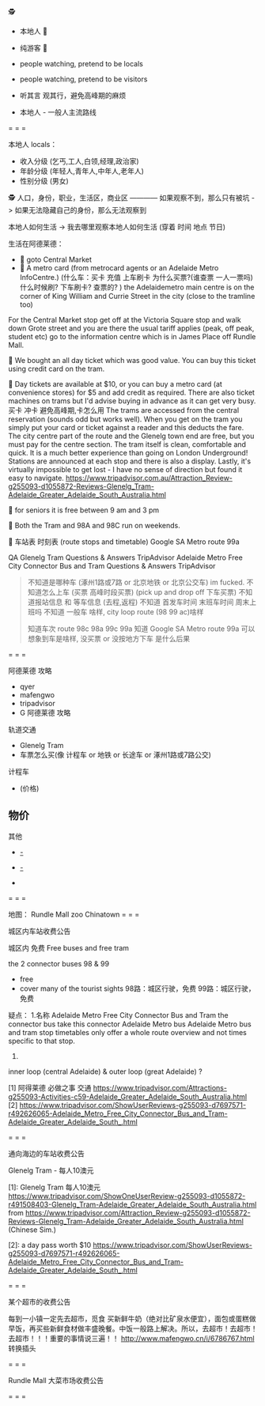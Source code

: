 
🕵
- 本地人 👯
- 纯游客 👬

- people watching, pretend to be locals
- people watching, pretend to be visitors
- 听其言 观其行，避免高峰期的麻烦
- 本地人 - 一般人主流路线

= = =

本地人 locals：
- 收入分级 (乞丐,工人,白领,经理,政治家)
- 年龄分级 (年轻人,青年人,中年人,老年人)
- 性别分级 (男女)

🕵 人口，身份，职业，生活区，商业区 ———— 如果观察不到，那么只有被坑 -> 如果无法隐藏自己的身份，那么无法观察到

本地人如何生活 -> 我去哪里观察本地人如何生活 (穿着 时间 地点 节日)

生活在阿德莱德：
- 👯 goto Central Market
- 👯 A metro card (from metrocard agents or an Adelaide Metro InfoCentre.) (什么车：买卡 充值 上车刷卡 为什么买票?(谁查票 一人一票吗) 什么时候刷? 下车刷卡? 查票的? ) the Adelaidemetro main centre is on the corner of King William and Currie Street in the city (close to the tramline too)

For the Central Market stop get off at the Victoria Square stop and walk down Grote street and you are there
the usual tariff applies (peak, off peak, student etc)
go to the information centre which is in James Place off Rundle Mall. 

👬 We bought an all day ticket which was good value. You can buy this ticket using credit card on the tram.

👯 Day tickets are available at $10, or you can buy a metro card (at convenience stores) for $5 and add credit as required. There are also ticket machines on trams but I'd advise buying in advance as it can get very busy. 买卡 冲卡 避免高峰期,卡怎么用
The trams are accessed from the central reservation (sounds odd but works well). When you get on the tram you simply put your card or ticket against a reader and this deducts the fare.
The city centre part of the route and the Glenelg town end are free, but you must pay for the centre section.
The tram itself is clean, comfortable and quick. It is a much better experience than going on London Underground!
Stations are announced at each stop and there is also a display. Lastly, it's virtually impossible to get lost - I have no sense of direction but found it easy to navigate. 
https://www.tripadvisor.com.au/Attraction_Review-g255093-d1055872-Reviews-Glenelg_Tram-Adelaide_Greater_Adelaide_South_Australia.html

👯 for seniors it is free between 9 am and 3 pm

👯 Both the Tram and 98A and 98C run on weekends.

👯 车站表 时刻表 (route stops and timetable) Google SA Metro route 99a

QA
Glenelg Tram Questions & Answers TripAdvisor
Adelaide Metro Free City Connector Bus and Tram Questions & Answers TripAdvisor

> 不知道是哪种车 (涿州1路或7路 or 北京地铁 or 北京公交车) im fucked.
> 不知道怎么上车 (买票 高峰时段买票) (pick up and drop off 下车买票)
> 不知道报站信息 和 等车信息 (去程,返程)
> 不知道 首发车时间 末班车时间 周末上班吗
> 不知道 一般车 啥样, city loop route (98 99 ac)啥样
> 
> 知道车次 route 98c 98a 99c 99a
> 知道 Google SA Metro route 99a
> 可以想象到车是啥样, 没买票 or 没按地方下车 是什么后果

= = =

阿德莱德 攻略
- qyer
- mafengwo
- tripadvisor
- G 阿德莱德 攻略

轨道交通
- Glenelg Tram
- 车票怎么买(像 计程车 or 地铁 or 长途车 or 涿州1路或7路公交)

计程车
- (价格)

物价
-

其他
- [-](https://github.com/7900ms/notinternet_deserted/blob/master/small/真·南澳政策.md)
- [-](https://github.com/7900ms/notinternet_deserted/blob/master/small/澳洲华人及中国留学生之家.md)


-

= = =

地图：
Rundle Mall
zoo
Chinatown
= = =

城区内车站收费公告

城区内 免费 Free buses and free tram

the 2 connector buses 98 & 99
- free
- cover many of the tourist sights
98路：城区行驶，免费
99路：城区行驶，免费

疑点：
1.名称
Adelaide Metro Free City Connector Bus and Tram
the connector bus
take this connector
Adelaide Metro bus
Adelaide Metro bus and tram stop timetables only offer a whole route overview and not times specific to that stop. 

1.
inner loop (central Adelaide) & outer loop (great Adelaide) ?

[1]
阿得莱德 必做之事 交通
https://www.tripadvisor.com/Attractions-g255093-Activities-c59-Adelaide_Greater_Adelaide_South_Australia.html
[2]
https://www.tripadvisor.com/ShowUserReviews-g255093-d7697571-r492626065-Adelaide_Metro_Free_City_Connector_Bus_and_Tram-Adelaide_Greater_Adelaide_South_.html

= = =

通向海边的车站收费公告

Glenelg Tram - 每人10澳元

[1]: Glenelg Tram 每人10澳元
https://www.tripadvisor.com/ShowOneUserReview-g255093-d1055872-r491508403-Glenelg_Tram-Adelaide_Greater_Adelaide_South_Australia.html
from https://www.tripadvisor.com/Attraction_Review-g255093-d1055872-Reviews-Glenelg_Tram-Adelaide_Greater_Adelaide_South_Australia.html (Chinese Sim.)

[2]:
a day pass worth $10
https://www.tripadvisor.com/ShowUserReviews-g255093-d7697571-r492626065-Adelaide_Metro_Free_City_Connector_Bus_and_Tram-Adelaide_Greater_Adelaide_South_.html


= = =

某个超市的收费公告

每到一小镇一定先去超市，觅食 买新鲜牛奶（绝对比矿泉水便宜），面包或蛋糕做早饭，再买些新鲜食材做丰盛晚餐。中饭一般路上解决。所以，去超市！去超市！去超市！！！重要的事情说三遍！！
http://www.mafengwo.cn/i/6786767.html
转换插头

= = =

Rundle Mall 大菜市场收费公告


= = =
